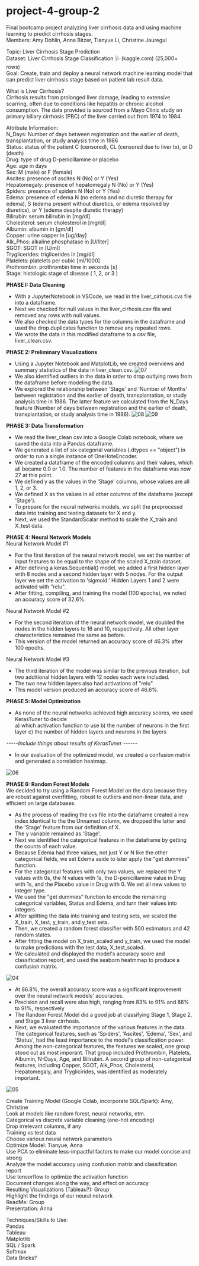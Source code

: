 # project-4-group-2
Final bootcamp project analyzing liver cirrhosis data and using machine learning to predict cirrhosis stages.  
Members: Amy Dohlin, Anna Bitzer, Tianyue Li, Christine Jauregui

Topic: Liver Cirrhosis Stage Prediction  
Dataset: Liver Cirrhosis Stage Classification 🩺 (kaggle.com) (25,000+ rows)  
Goal: Create, train and deploy a neural network machine learning model that can predict liver cirrhosis stage based on patient lab result data.   

What is Liver Cirrhosis?  
Cirrhosis results from prolonged liver damage, leading to extensive scarring, often due to conditions like hepatitis or chronic alcohol consumption. The data provided is sourced from a Mayo Clinic study on primary biliary cirrhosis (PBC) of the liver carried out from 1974 to 1984.  

Attribute Information:    
N_Days: Number of days between registration and the earlier of death, transplantation, or study analysis time in 1986  
Status: status of the patient C (censored), CL (censored due to liver tx), or D (death)  
Drug: type of drug D-penicillamine or placebo  
Age: age in days  
Sex: M (male) or F (female)  
Ascites: presence of ascites N (No) or Y (Yes)  
Hepatomegaly: presence of hepatomegaly N (No) or Y (Yes)  
Spiders: presence of spiders N (No) or Y (Yes)  
Edema: presence of edema N (no edema and no diuretic therapy for edema), S (edema present without diuretics, or edema resolved by diuretics), or Y (edema despite diuretic therapy)  
Bilirubin: serum bilirubin in [mg/dl]  
Cholesterol: serum cholesterol in [mg/dl]  
Albumin: albumin in [gm/dl]  
Copper: urine copper in [ug/day]  
Alk_Phos: alkaline phosphatase in [U/liter]  
SGOT: SGOT in [U/ml]  
Tryglicerides: triglicerides in [mg/dl]  
Platelets: platelets per cubic [ml/1000]  
Prothrombin: prothrombin time in seconds [s]  
Stage: histologic stage of disease ( 1, 2, or 3 )  

__PHASE I: Data Cleaning__  
- With a JupyterNotebook in VSCode, we read in the liver_cirhosis.cvs file into a dataframe. 
- Next we checked for null values in the liver_cirhosis.csv file and removed any rows with null values.  
- We also checked the data types for the columns in the dataframe and used the drop.duplicates function to remove any repeated rows.
-  We wrote the data in this modified dataframe to a csv file, liver_clean.csv.   

__PHASE 2: Preliminary Visualizations__   
- Using a Jupyter Notebook and MatplotLib, we created overviews and summary statistics of the data in liver_clean.csv.
 ![07](https://github.com/amydohlin/project-4-group-2/assets/151464511/a7a39afd-cd03-4cb9-b4c1-dc1bf76f783e)
- We also identified outliers in the data in order to drop outlying rows from the dataframe before modeling the data.
- We explored the relationship between 'Stage' and 'Number of Months' between registration and the earlier of death, transplantation, or study analysis time in 1986. The latter feature we calculated from the N_Days feature (Number of days between registration and the earlier of death, transplantation, or study analysis time in 1986).
![08](https://github.com/amydohlin/project-4-group-2/assets/151464511/1cab0863-ee66-44b7-bedb-c2d73a561498)
![09](https://github.com/amydohlin/project-4-group-2/assets/151464511/f5d97fa4-ef32-4f8c-984a-8bb74325df25)




__PHASE 3: Data Transformation__    
- We read the liver_clean csv into a Google Colab notebook, where we saved the data into a Pandas dataframe.
- We generated a list of six categorial variables (.dtypes == "object") in order to run a single instance of OneHoteEncoder.
- We created a dataframe of the encoded columns and their values, which all became 0.0 or 1.0. The number of features in the dataframe was now 27 at this point. 
- We defined y as the values in the 'Stage' columns, whose values are all 1, 2, or 3.
- We defined X as the values in all other columns of the dataframe (except 'Stage').
- To prepare for the neural networks models, we split the preprocessd data into training and testing datasets for X and y.
- Next, we used the StandardScalar method to scale the X_train and X_test data.

__PHASE 4: Neural Network Models__   
Neural Network Model #1  
- For the first iteration of the neural network model, we set the number of input features to be equal to the shape of the scaled X_train dataset.  
- After defining a keras.Sequential() model, we added a first hidden layer with 8 nodes and a second hidden layer with 5 nodes. For the output layer we set the activation to 'sigmoid.' Hidden Layers 1 and 2 were activated with "relu".
- After fitting, compiling, and training the model (100 epochs), we noted an accuracy score of 32.6%.  

Neural Network Model #2  
- For the second iteration of the neural network model, we doubled the nodes in the hidden layers to 16 and 10, respectively. All other layer characteristics remained the same as before.
- This version of the model returned an accuracy score of 46.3% after 100 epochs.  
  
Neural Network Model #3  
- The third iteration of the model was similar to the previous iteration, but two additional hidden layers with 12 nodes each were included.
- The two new hidden layers also had activations of "relu".
- This model version produced an accuracy score of 46.6%.

__PHASE 5: Model Optimization__  
- As none of the neural networks achieved high accuracy scores, we used KerasTuner to decide  
a) which activation function to use
b) the number of neurons in the first layer
c) the number of hidden layers and neurons in the layers

*-----Include things about results of KerasTuner ------*
- In our evaluation of the optimized model, we created a confusion matrix and generated a correlation heatmap. 

![06](https://github.com/amydohlin/project-4-group-2/assets/151464511/0412eaaf-0230-4a15-8f6d-fb51b14700f9)




__PHASE 6: Random Forest Models__   
We decided to try using a Random Forest Model on the data because they are robust against overfitting, robust to outliers and non-linear data, and efficient on large databases.  

- As the process of reading the cvs file into the dataframe created a new index identical to the the Unnamed column, we dropped the latter and the 'Stage' feature from our definition of X.
- The y variable remained as 'Stage'. 
- Next we identified the categorical features in the dataframe by getting the counts of each value.
- Because Edema had three values, not just Y or N like the other categorical fields, we set Edema aside to later apply the "get dummies" function.
- For the categorical features with only two values, we replaced the Y values with 0s, the N values with 1s, the D-penicillamine value in Drug with 1s, and the Placebo value in Drug with 0. We set all new values to integer type.
- We used the "get dummies" function to encode the remaining categorical variables, Status and Edema, and turn their values into integers.
- After splitting the data into training and testing sets, we scaled the X_train, X_test, y_train, and y_test sets.
- Then, we created a random forest classifier with 500 estimators and 42 random states.
- After fitting the model on X_train_scaled and y_train, we used the model to make predictions with the test data, X_test_scaled.
- We calculated and displayed the model's accuracy score and classification report, and used the seaborn heatmmap to produce a confusion matrix. 

![04](https://github.com/amydohlin/project-4-group-2/assets/151464511/1aa9b443-5e6e-4ecc-b153-a5f1a0a10197)

- At 86.8%, the overall accuracy score was a significant improvement over the neural network models' accuracies. 
- Precision and recall were also high, ranging from 83% to 91% and 86% to 91%, respectively
- The Random Forest Model did a good job at classifying Stage 1, Stage 2, and Stage 3 liver cirrhosis.
- Next, we evaluated the importance of the various features in the data. The categorical features, such as 'Spiders', 'Ascites', 'Edema', 'Sex', and 'Status', had the least importance to the model's classification power. Among the non-categorical features, the features we scaled, one group stood out as most imporant. That group included Prothrombin, Platelets, Albumin, N-Days, Age, and Bilirubin. A second group of non-categorical features, including Copper, SGOT, Alk_Phos, Cholesterol, Hepatomegaly, and Tryglicirides, was identified as moderately important. 

![05](https://github.com/amydohlin/project-4-group-2/assets/151464511/cd661e6b-d6d3-45d0-9b83-9d8004675f46)





Create Training Model (Google Colab, incorporate SQL/Spark): Amy, Christine  
Look at models like random forest, neural networks, etm.  
Categorical vs discrete variable cleaning (one-hot encoding)  
Drop irrelevant columns, if any  
Training vs test data  
Choose various neural network parameters  
Optimize Model: Tianyue, Anna  
Use PCA to eliminate less-impactful factors to make our model concise and strong  
Analyze the model accuracy using confusion matrix and classification report  
Use tensorflow to optimize the activation function  
Document changes along the way, and effect on accuracy  
Resulting Visualizations (Tableau?): Group  
Highlight the findings of our neural network   
ReadMe: Group  
Presentation: Anna	  

Techniques/Skills to Use:   
Pandas  
Tableau  
Matplotlib  
SQL / Spark  
Softmax  
Data Bricks?  


